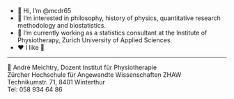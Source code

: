 - 👋 Hi, I’m @mcdr65
- 👀 I’m interested in philosophy, history of physics, quantitative research methodology and biostatistics.
- 🌱 I’m currently working as a statistics consultant at the Institute of Physiotherapy, Zurich University of
Applied Sciences.
- ❤️ I like 🏃

****************************
🏢 André Meichtry, Dozent Institut für Physiotherapie\
Zürcher Hochschule für Angewandte Wissenschaften ZHAW\
Technikumstr. 71, 8401 Winterthur\
Tel: 058 934 64 86


<!---
mcdr65/mcdr65 is a ✨ special ✨ repository because its `README.md` (this file) appears on your GitHub profile.
You can click the Preview link to take a look at your changes.
--->
